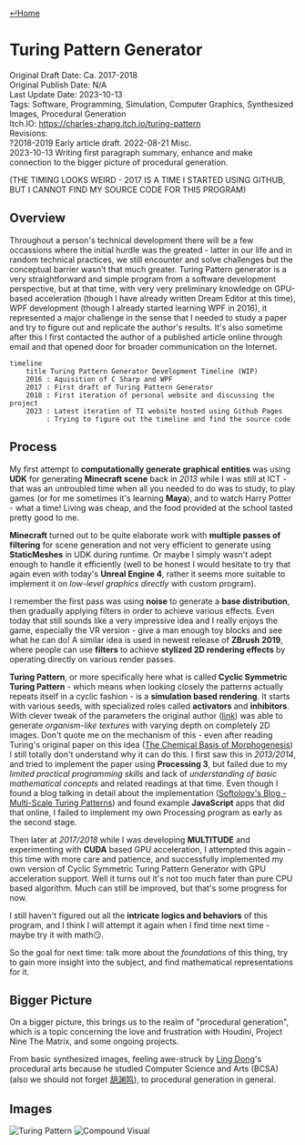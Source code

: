 [↵Home](https://www.totalimagine.com/)

# Turing Pattern Generator

Original Draft Date: Ca. 2017-2018  
Original Publish Date: N/A  
Last Update Date: 2023-10-13  
Tags: Software, Programming, Simulation, Computer Graphics, Synthesized Images, Procedural Generation  
Itch.IO: https://charles-zhang.itch.io/turing-pattern  
Revisions:  
  ?2018-2019 Early article draft.
  2022-08-21 Misc.  
  2023-10-13 Writing first paragraph summary, enhance and make connection to the bigger picture of procedural generation.

(THE TIMING LOOKS WEIRD - 2017 IS A TIME I STARTED USING GITHUB, BUT I CANNOT FIND MY SOURCE CODE FOR THIS PROGRAM)

## Overview

Throughout a person's technical development there will be a few occassions where the initial hurdle was the greated - latter in our life and in random technical practices, we still encounter and solve challenges but the conceptual barrier wasn't that much greater. Turing Pattern generator is a very straightforward and simple program from a software development perspective, but at that time, with very very preliminary knowledge on GPU-based acceleration (though I have already written Dream Editor at this time), WPF development (though I already started learning WPF in 2016), it represented a major challenge in the sense that I needed to study a paper and try to figure out and replicate the author's results. It's also sometime after this I first contacted the author of a published article online through email and that opened door for broader communication on the Internet.

```mermaid
timeline
    title Turing Pattern Generator Development Timeline (WIP)
    2016 : Aquisition of C Sharp and WPF
    2017 : First draft of Turing Pattern Generator
    2018 : First iteration of personal website and discussing the project
    2023 : Latest iteration of TI website hosted using Github Pages
         : Trying to figure out the timeline and find the source code
```

## Process

My first attempt to **computationally generate graphical entities** was using **UDK** for generating **Minecraft scene** back in *2013* while I was still at ICT - that was an untroubled time when all you needed to do was to study, to play games (or for me sometimes it's learning **Maya**), and to watch Harry Potter - what a time! Living was cheap, and the food provided at the school tasted pretty good to me. 

**Minecraft** turned out to be quite elaborate work with **multiple passes of filtering** for scene generation and not very efficient to generate using **StaticMeshes** in UDK during runtime. Or maybe I simply wasn't adept enough to handle it efficiently (well to be honest I would hesitate to try that again even with today's **Unreal Engine 4**, rather it seems more suitable to implement it on *low-level graphics directly* with custom program). 

I remember the first pass was using **noise** to generate a **base distribution**, then gradually applying filters in order to achieve various effects. Even today that still sounds like a very impressive idea and I really enjoys the game, especially the VR version - give a man enough toy blocks and see what he can do! A similar idea is used in newest release of **ZBrush 2019**, where people can use **filters** to achieve **stylized 2D rendering effects** by operating directly on various render passes.

**Turing Pattern**, or more specifically here what  is called **Cyclic Symmetric Turing Pattern** - which means when looking closely the patterns actually repeats itself in a cyclic fashion - is a **simulation based rendering**. It starts with various seeds, with specialized roles called **activators** and **inhibitors**. With clever tweak of the parameters the original author ([link](http://www.jonathanmccabe.com/Cyclic_Symmetric_Multi-Scale_Turing_Patterns.pdf)) was able to generate *organism-like textures* with varying depth on completely 2D images. Don't quote me on the mechanism of this - even after reading Turing's original paper on this idea ([The Chemical Basis of Morphogenesis](http://www.dna.caltech.edu/courses/cs191/paperscs191/turing.pdf)) I still totally don't understand why it can do this. I first saw this in *2013/2014*, and tried to implement the paper using **Processing 3**, but failed due to my *limited practical programming skills* and lack of *understanding of basic mathematical concepts* and related readings at that time. Even though I found a blog talking in detail about the implementation ([Softology's Blog - Multi-Scale Turing Patterns](https://softologyblog.wordpress.com/2011/07/05/multi-scale-turing-patterns/)) and found example **JavaScript** apps that did that online, I failed to implement my own Processing program as early as the second stage.

Then later at *2017/2018* while I was developing **MULTITUDE** and experimenting with **CUDA** based GPU acceleration, I attempted this again - this time with more care and patience, and successfully implemented my own version of Cyclic Symmetric Turing Pattern Generator with GPU acceleration support. Well it turns out it's not too much fater than pure CPU based algorithm. Much can still be improved, but that's some progress for now.

I still haven't figured out all the **intricate logics and behaviors** of this program, and I think I will attempt it again when I find time next time - maybe try it with math😏.

So the goal for next time: talk more about the *foundations* of this thing, try to gain more insight into the subject, and find mathematical representations for it.

## Bigger Picture

On a bigger picture, this brings us to the realm of "procedural generation", which is a topic concerning the love and frustration with Houdini, Project Nine The Matrix, and some ongoing projects.

From basic synthesized images, feeling awe-struck by [Ling Dong](https://github.com/LingDong-)'s procedural arts because he studied Computer Science and Arts (BCSA) (also we should not forget [胡渊鸣](https://yuanming.taichi.graphics/)), to procedural generation in general.

## Images

<img alt="Turing Pattern" max-height="512" src="https://images.totalimagine.com/turing-pattern.png"/>
<img alt="Compound Visual" max-height="512" src="https://images.totalimagine.com/turing-pattern-compound-visual.png"/>